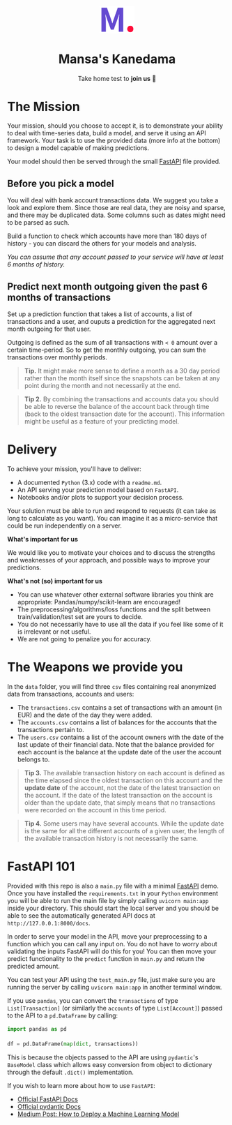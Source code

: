 <p align="center"><a href="https://github.com/MansaGroup/kanedama" target="blank"><img src="../.github/assets/logo.png" width="80" alt="Mansa's Logo" /></a></p>
<h1 align="center">Mansa's Kanedama</h1>
<p align="center">Take home test to <b>join us</b> 💜</p>

# The Mission

Your mission, should you choose to accept it, is to demonstrate your ability to deal with time-series data, build a model, and serve it using an API framework. Your task is to use the provided data  (more info at the bottom) to design a model capable of making predictions.

Your model should then be served through the small [FastAPI](https://fastapi.tiangolo.com/) file provided. 

## Before you pick a model

You will deal with bank account transactions data. We suggest you take a look and explore them. Since those are real data, they are noisy and sparse, and there may be duplicated data. Some columns such as dates might need to be parsed as such.

Build a function to check which accounts have more than 180 days of history - you can discard the others for your models and analysis.

_You can assume that any account passed to your service will have at least 6 months of history._

## Predict next month outgoing given the past 6 months of transactions

Set up a prediction function that takes a list of accounts, a list of transactions and a user, and ouputs a prediction for the aggregated next month outgoing for that user.

Outgoing is defined as the sum of all transactions with `< 0` amount over a certain time-period. So to get the monthly outgoing, you can sum the transactions over monthly periods.

> **Tip.** It might make more sense to define a month as a 30 day period rather than the month itself since the snapshots can be taken at any point during the month and not necessarily at the end. 

> **Tip 2.** By combining the transactions and accounts data you should be able to reverse the balance of the account back through time (back to the oldest transaction date for the account). This information might be useful as a feature of your predicting model.

# Delivery

To achieve your mission, you'll have to deliver:

- A documented `Python` (3.x) code with a `readme.md`.
- An API serving your prediction model based on `FastAPI`.
- Notebooks and/or plots to support your decision process.

Your solution must be able to run and respond to requests (it can take as long to calculate as you want). You can imagine it as a micro-service that could be run independently on a server.

**What's important for us**

We would like you to motivate your choices and to discuss the strengths and weaknesses of your approach, and possible ways to improve your predictions. 

**What's not (so) important for us**

- You can use whatever other external software libraries you think are appropriate: Pandas/numpy/scikit-learn are encouraged!
- The preprocessing/algorithms/loss functions and the split between train/validation/test set are yours to decide.
- You do not necessarily have to use all the data if you feel like some of it is irrelevant or not useful. 
- We are not going to penalize you for accuracy.

# The Weapons we provide you

In the `data` folder, you will find three `csv` files containing real anonymized data from transactions, accounts and users:

- The `transactions.csv` contains a set of transactions with an amount (in EUR) and the date of the day they were added.
- The `accounts.csv` contains a list of balances for the accounts that the transactions pertain to.
- The `users.csv` contains a list of the account owners with the date of the last update of their financial data. Note that the balance provided for each account is the balance at the update date of the user the account belongs to.

> **Tip 3.** The available transaction history on each account is defined as the time elapsed since the oldest transaction on this account and the **update date** of the account, not the date of the latest transaction on the account. If the date of the latest transaction on the account is older than the update date, that simply means that no transactions were recorded on the account in this time period.

> **Tip 4.** Some users may have several accounts. While the update date is the same for all the different accounts of a given user, the length of the available transaction history is not necessarily the same.

# FastAPI 101

Provided with this repo is also a `main.py` file with a minimal [FastAPI](https://fastapi.tiangolo.com/) demo. Once you have installed the `requirements.txt` in your `Python` environment you will be able to run the main file by simply calling
`uvicorn main:app` inside your directory. This should start the local server and you should be able to see the automatically generated API docs at `http://127.0.0.1:8000/docs`.

In order to serve your model in the API, move your preprocessing to a function which you can call any input on. You do not have to worry about validating the inputs FastAPI will do this for you! You can then move your predict functionality to the `predict` function in `main.py` and return the predicted amount.

You can test your API using the `test_main.py` file, just make sure you are running the server by calling `uvicorn main:app` in another terminal window.

If you use `pandas`, you can convert the `transactions` of type `List[Transaction]` (or similarly the `accounts` of type `List[Account]`) passed to the API to a `pd.DataFrame` by calling:

```python
import pandas as pd

df = pd.DataFrame(map(dict, transactions))
```

This is because the objects passed to the API are using `pydantic`'s `BaseModel` class which allows easy conversion from object to dictionary through the default `.dict()` implementation.

If you wish to learn more about how to use `FastAPI`:

- [Official FastAPI Docs](https://fastapi.tiangolo.com/)
- [Official pydantic Docs](https://pydantic-docs.helpmanual.io/)
- [Medium Post: How to Deploy a Machine Learning Model](https://towardsdatascience.com/how-to-deploy-a-machine-learning-model-dc51200fe8cf)
